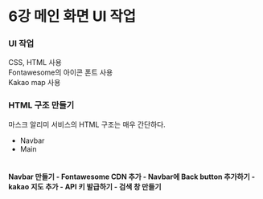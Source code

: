 # 6강 메인 화면 UI 작업
### UI 작업
CSS, HTML 사용</br>
Fontawesome의 아이콘 폰트 사용</br>
Kakao map 사용</br>
### HTML 구조 만들기
마스크 알리미 서비스의 HTML 구조는 매우 간단하다.</br>
- Navbar</br>
- Main</br></br>
#### Navbar 만들기 - Fontawesome CDN 추가 - Navbar에 Back button 추가하기 - kakao 지도 추가 - API 키 발급하기 - 검색 창 만들기
